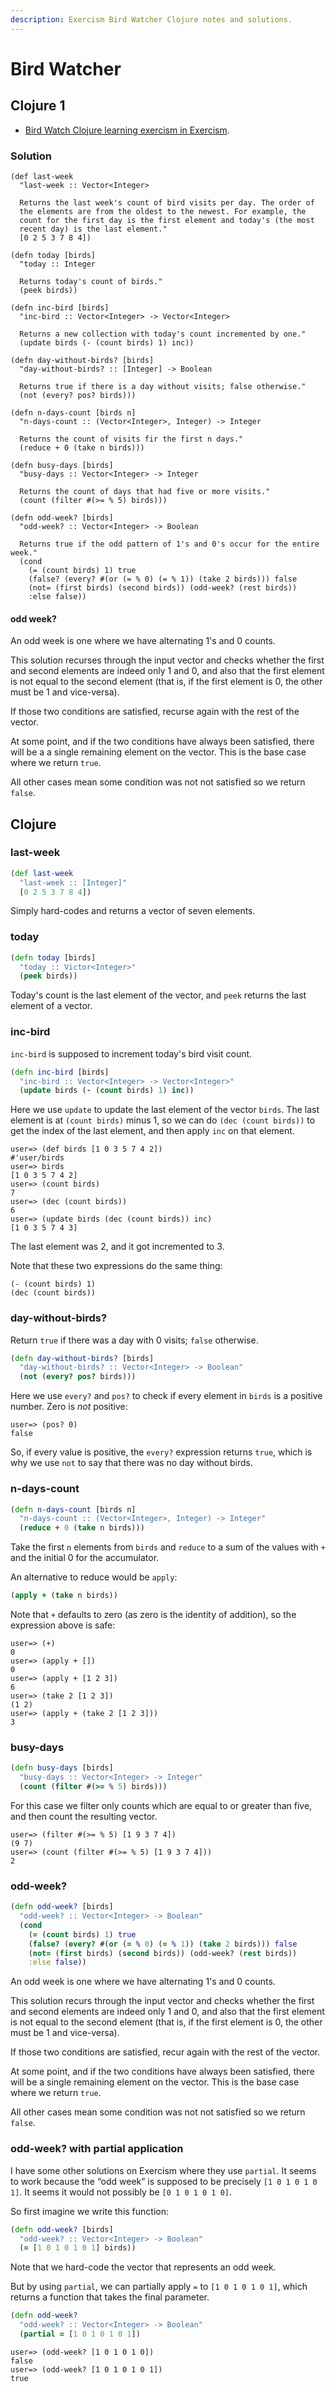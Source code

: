```yaml
---
description: Exercism Bird Watcher Clojure notes and solutions.
---
```


# Bird Watcher

## Clojure 1

- [Bird Watch Clojure learning exercism in Exercism](https://exercism.org/tracks/clojure/exercises/bird-watcher).

### Solution

```{code} clojure
(def last-week
  "last-week :: Vector<Integer>

  Returns the last week's count of bird visits per day. The order of
  the elements are from the oldest to the newest. For example, the
  count for the first day is the first element and today's (the most
  recent day) is the last element."
  [0 2 5 3 7 8 4])

(defn today [birds]
  "today :: Integer

  Returns today's count of birds."
  (peek birds))

(defn inc-bird [birds]
  "inc-bird :: Vector<Integer> -> Vector<Integer>

  Returns a new collection with today's count incremented by one."
  (update birds (- (count birds) 1) inc))

(defn day-without-birds? [birds]
  "day-without-birds? :: [Integer] -> Boolean

  Returns true if there is a day without visits; false otherwise."
  (not (every? pos? birds)))

(defn n-days-count [birds n]
  "n-days-count :: (Vector<Integer>, Integer) -> Integer

  Returns the count of visits fir the first n days."
  (reduce + 0 (take n birds)))

(defn busy-days [birds]
  "busy-days :: Vector<Integer> -> Integer

  Returns the count of days that had five or more visits."
  (count (filter #(>= % 5) birds)))

(defn odd-week? [birds]
  "odd-week? :: Vector<Integer> -> Boolean

  Returns true if the odd pattern of 1's and 0's occur for the entire week."
  (cond
    (= (count birds) 1) true
    (false? (every? #(or (= % 0) (= % 1)) (take 2 birds))) false
    (not= (first birds) (second birds)) (odd-week? (rest birds))
    :else false))
```

#### odd week?

An odd week is one where we have alternating 1's and 0 counts.

This solution recurses through the input vector and checks whether the first and second elements are indeed only 1 and 0, and also that the first element is not equal to the second element (that is, if the first element is 0, the other must be 1 and vice-versa).

If those two conditions are satisfied, recurse again with the rest of the vector.

At some point, and if the two conditions have always been satisfied, there will be a a single remaining element on the vector.
This is the base case where we return `true`.

All other cases mean some condition was not not satisfied so we return `false`.

## Clojure

### last-week

```clojure
(def last-week
  "last-week :: [Integer]"
  [0 2 5 3 7 8 4])
```

Simply hard-codes and returns a vector of seven elements.

### today

```clojure
(defn today [birds]
  "today :: Victor<Integer>"
  (peek birds))
```

Today's count is the last element of the vector, and `peek` returns the last element of a vector.

### inc-bird

`inc-bird` is supposed to increment today's bird visit count.

```clojure
(defn inc-bird [birds]
  "inc-bird :: Vector<Integer> -> Vector<Integer>"
  (update birds (- (count birds) 1) inc))
```

Here we use `update` to update the last element of the vector `birds`.
The last element is at `(count birds)` minus 1, so we can do `(dec (count birds))` to get the index of the last element, and then apply `inc` on that element.

```text
user=> (def birds [1 0 3 5 7 4 2])
#'user/birds
user=> birds
[1 0 3 5 7 4 2]
user=> (count birds)
7
user=> (dec (count birds))
6
user=> (update birds (dec (count birds)) inc)
[1 0 3 5 7 4 3]
```

The last element was 2, and it got incremented to 3.

Note that these two expressions do the same thing:

```text
(- (count birds) 1)
(dec (count birds))
```

### day-without-birds?

Return `true` if there was a day with 0 visits; `false` otherwise.

```clojure
(defn day-without-birds? [birds]
  "day-without-birds? :: Vector<Integer> -> Boolean"
  (not (every? pos? birds)))
```

Here we use `every?` and `pos?` to check if every element in `birds` is a positive number.
Zero is _not_ positive:

```text
user=> (pos? 0)
false
```

So, if every value is positive, the `every?` expression returns `true`, which is why we use `not` to say that there was no day without birds.

### n-days-count

```clojure
(defn n-days-count [birds n]
  "n-days-count :: (Vector<Integer>, Integer) -> Integer"
  (reduce + 0 (take n birds)))
```

Take the first `n` elements from `birds` and `reduce` to a sum of the values with `+` and the initial 0 for the accumulator.

An alternative to reduce would be `apply`:

```clojure
(apply + (take n birds))
```

Note that `+` defaults to zero (as zero is the identity of addition), so the expression above is safe:

```text
user=> (+)
0
user=> (apply + [])
0
user=> (apply + [1 2 3])
6
user=> (take 2 [1 2 3])
(1 2)
user=> (apply + (take 2 [1 2 3]))
3
```

### busy-days

```clojure
(defn busy-days [birds]
  "busy-days :: Vector<Integer> -> Integer"
  (count (filter #(>= % 5) birds)))
```

For this case we filter only counts which are equal to or greater than five, and then count the resulting vector.

```text
user=> (filter #(>= % 5) [1 9 3 7 4])
(9 7)
user=> (count (filter #(>= % 5) [1 9 3 7 4]))
2
```

### odd-week?

```clojure
(defn odd-week? [birds]
  "odd-week? :: Vector<Integer> -> Boolean"
  (cond
    (= (count birds) 1) true
    (false? (every? #(or (= % 0) (= % 1)) (take 2 birds))) false
    (not= (first birds) (second birds)) (odd-week? (rest birds))
    :else false))
```

An odd week is one where we have alternating 1's and 0 counts.

This solution recurs through the input vector and checks whether the first and second elements are indeed only 1 and 0, and also that the first element is not equal to the second element (that is, if the first element is 0, the other must be 1 and vice-versa).

If those two conditions are satisfied, recur again with the rest of the vector.

At some point, and if the two conditions have always been satisfied, there will be a single remaining element on the vector.
This is the base case where we return `true`.

All other cases mean some condition was not not satisfied so we return `false`.

### odd-week? with partial application

I have some other solutions on Exercism where they use `partial`.
It seems to work because the “odd week” is supposed to be precisely `[1 0 1 0 1 0 1]`.
It seems it would not possibly be `[0 1 0 1 0 1 0]`.

So first imagine we write this function:

```clojure
(defn odd-week? [birds]
  "odd-week? :: Vector<Integer> -> Boolean"
  (= [1 0 1 0 1 0 1] birds))
```

Note that we hard-code the vector that represents an odd week.

But by using `partial`, we can partially apply `=` to `[1 0 1 0 1 0 1]`, which returns a function that takes the final parameter.

```clojure
(defn odd-week?
  "odd-week? :: Vector<Integer> -> Boolean"
  (partial = [1 0 1 0 1 0 1])
```

```text
user=> (odd-week? [1 0 1 0 1 0])
false
user=> (odd-week? [1 0 1 0 1 0 1])
true
```
